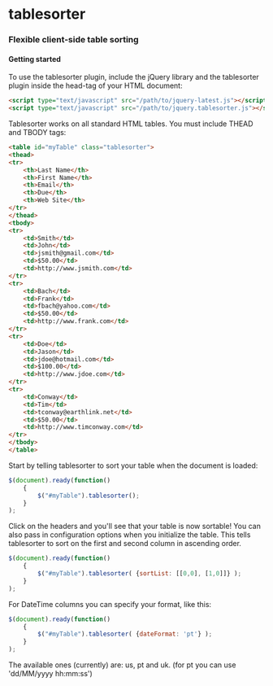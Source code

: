 tablesorter
===========


### Flexible client-side table sorting

#### Getting started

To use the tablesorter plugin, include the jQuery library and the tablesorter plugin inside the head-tag of your HTML document:

```html
<script type="text/javascript" src="/path/to/jquery-latest.js"></script> 
<script type="text/javascript" src="/path/to/jquery.tablesorter.js"></script> 
```

Tablesorter works on all standard HTML tables. You must include THEAD and TBODY tags:

```html
<table id="myTable" class="tablesorter"> 
<thead> 
<tr> 
    <th>Last Name</th> 
    <th>First Name</th> 
    <th>Email</th> 
    <th>Due</th> 
    <th>Web Site</th> 
</tr> 
</thead> 
<tbody> 
<tr> 
    <td>Smith</td> 
    <td>John</td> 
    <td>jsmith@gmail.com</td> 
    <td>$50.00</td> 
    <td>http://www.jsmith.com</td> 
</tr> 
<tr> 
    <td>Bach</td> 
    <td>Frank</td> 
    <td>fbach@yahoo.com</td> 
    <td>$50.00</td> 
    <td>http://www.frank.com</td> 
</tr> 
<tr> 
    <td>Doe</td> 
    <td>Jason</td> 
    <td>jdoe@hotmail.com</td> 
    <td>$100.00</td> 
    <td>http://www.jdoe.com</td> 
</tr> 
<tr> 
    <td>Conway</td> 
    <td>Tim</td> 
    <td>tconway@earthlink.net</td> 
    <td>$50.00</td> 
    <td>http://www.timconway.com</td> 
</tr> 
</tbody> 
</table> 
```

Start by telling tablesorter to sort your table when the document is loaded:

```javascript
$(document).ready(function() 
    { 
        $("#myTable").tablesorter(); 
    } 
); 
```

Click on the headers and you'll see that your table is now sortable! You can also pass in configuration options when you initialize the table. This tells tablesorter to sort on the first and second column in ascending order.

```javascript
$(document).ready(function() 
    { 
        $("#myTable").tablesorter( {sortList: [[0,0], [1,0]]} ); 
    } 
); 
```

For DateTime columns you can specify your format, like this:

```javascript
$(document).ready(function() 
    { 
        $("#myTable").tablesorter( {dateFormat: 'pt'} ); 
    } 
); 
```

The available ones (currently) are: us, pt and uk. (for pt you can use 'dd/MM/yyyy hh:mm:ss')
